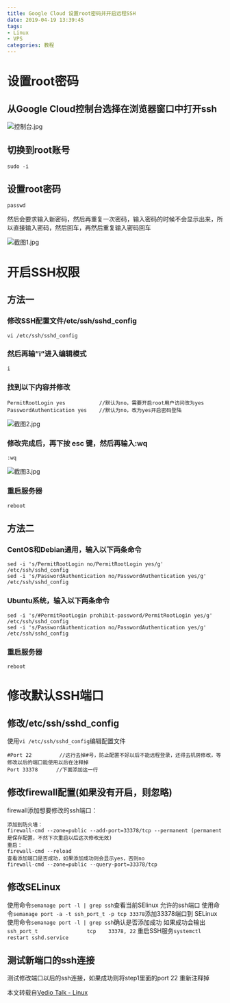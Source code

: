 ```yaml
---
title: Google Cloud 设置root密码并开启远程SSH
date: 2019-04-19 13:39:45
tags: 
- Linux
- VPS
categories: 教程
---
```



# 设置root密码
## 从Google Cloud控制台选择在浏览器窗口中打开ssh
![控制台.jpg](https://i.loli.net/2019/04/28/5cc50fa42f3c9.jpg)

## 切换到root账号
```shell
sudo -i
```
<!-- more -->
## 设置root密码
```shell
passwd
```
然后会要求输入新密码，然后再重复一次密码，输入密码的时候不会显示出来，所以直接输入密码，然后回车，再然后重复输入密码回车

![截图1.jpg](https://i.loli.net/2019/04/28/5cc51077c77f3.jpg)

# 开启SSH权限
## 方法一
### 修改SSH配置文件/etc/ssh/sshd_config
```shell
vi /etc/ssh/sshd_config
```
### 然后再输”i”进入编辑模式
```shell
i
```
### 找到以下内容并修改
```shell
PermitRootLogin yes           //默认为no，需要开启root用户访问改为yes
PasswordAuthentication yes    //默认为no，改为yes开启密码登陆
```
![截图2.jpg](https://i.loli.net/2019/04/28/5cc510779ac88.jpg)
### 修改完成后，再下按 esc 键，然后再输入:wq
```shell
:wq
```
![截图3.jpg](https://i.loli.net/2019/04/28/5cc51077ac879.jpg)
### 重启服务器
```shell
reboot
```

## 方法二
### CentOS和Debian通用，输入以下两条命令
```shell
sed -i 's/PermitRootLogin no/PermitRootLogin yes/g' /etc/ssh/sshd_config
sed -i 's/PasswordAuthentication no/PasswordAuthentication yes/g' /etc/ssh/sshd_config
```
### Ubuntu系统，输入以下两条命令
```shell
sed -i 's/#PermitRootLogin prohibit-password/PermitRootLogin yes/g' /etc/ssh/sshd_config
sed -i 's/PasswordAuthentication no/PasswordAuthentication yes/g' /etc/ssh/sshd_config
```
### 重启服务器
```shell
reboot
```
# 修改默认SSH端口
## 修改/etc/ssh/sshd_config
使用`vi /etc/ssh/sshd_config`编辑配置文件
```
#Port 22         //这行去掉#号，防止配置不好以后不能远程登录，还得去机房修改，等修改以后的端口能使用以后在注释掉
Port 33378      //下面添加这一行
```
## 修改firewall配置(如果没有开启，则忽略)
firewall添加想要修改的ssh端口：
```
添加到防火墙：
firewall-cmd --zone=public --add-port=33378/tcp --permanent (permanent是保存配置，不然下次重启以后这次修改无效)
重启：
firewall-cmd --reload
查看添加端口是否成功，如果添加成功则会显示yes，否则no
firewall-cmd --zone=public --query-port=33378/tcp
```
## 修改SELinux
使用命令`semanage port -l | grep ssh`查看当前SElinux 允许的ssh端口
使用命令`semanage port -a -t ssh_port_t -p tcp 33378`添加33378端口到 SELinux
使用命令`semanage port -l | grep ssh`确认是否添加成功
如果成功会输出`ssh_port_t                tcp    33378, 22`
重启SSH服务`systemctl restart sshd.service`  
## 测试新端口的ssh连接
测试修改端口以后的ssh连接，如果成功则将step1里面的port 22 重新注释掉

本文转载自[Vedio Talk - Linux](https://www.vediotalk.com/?p=606)